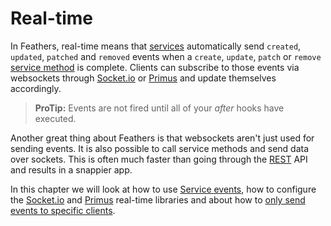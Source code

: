# Real-time

In Feathers, real-time means that [services](services.md) automatically send `created`, `updated`, `patched` and `removed` events when a `create`, `update`, `patch` or `remove` [service method](../services/readme.md) is complete. Clients can subscribe to those events via websockets through [Socket.io](socket-io.md) or [Primus](primus.md) and update themselves accordingly.

> **ProTip:** Events are not fired until all of your _after_ hooks have executed.

Another great thing about Feathers is that websockets aren't just used for sending events. It is also possible to call service methods and send data over sockets. This is often much faster than going through the [REST](../rest/readme.md) API and results in a snappier app.

In this chapter we will look at how to use [Service events](events.md), how to configure the [Socket.io](socket-io.md) and [Primus](primus.md) real-time libraries and about how to [only send events to specific clients](filtering.md).
